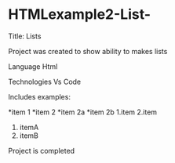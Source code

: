 # HTMLexample2-List-

Title: Lists 

Project was created to show ability to makes lists

Language
Html

Technologies 
Vs Code

Includes examples:

*item 1
*item 2
*item 2a
*item 2b
1.item
2.item
1. itemA
2. itemB


Project is completed
  
